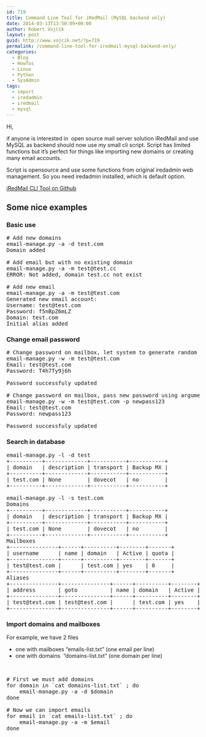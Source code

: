 ```yaml
---
id: 719
title: Command Line Tool for iRedMail (MySQL backend only)
date: 2014-03-13T13:50:09+00:00
author: Robert Vojčík
layout: post
guid: http://www.vojcik.net/?p=719
permalink: /command-line-tool-for-iredmail-mysql-backend-only/
categories:
  - Blog
  - HowTos
  - Linux
  - Python
  - SysAdmin
tags:
  - import
  - iredadmin
  - iredmail
  - mysql
---
```

Hi,

if anyone is interested in  open source mail server solution iRedMail and use MySQL as backend should now use my small cli script. Script has limited functions but it&#8217;s perfect for things like importing new domains or creating many email accounts.

Script is opensource and use some functions from original iredadmin web management. So you need iredadmin installed, which is default option.

[iRedMail CLI Tool on Github](https://github.com/rvojcik/iredmail-cli)

<!--more-->

## Some nice examples

### Basic use

<pre class="brush:shell"># Add new domains
email-manage.py -a -d test.com
Domain added

# Add email but with no existing domain
email-manage.py -a -m test@test.cc
ERROR: Not added, domain test.cc not exist

# Add new email
email-manage.py -a -m test@test.com
Generated new email account:
Username: test@test.com
Password: f5nBpZ6mLZ
Domain: test.com
Initial alias added</pre>

### Change email password

<pre class="brush:shell"># Change password on mailbox, let system to generate random
email-manage.py -w -m test@test.com
Email: test@test.com
Password: T4h7Ty9j6h

Password successfuly updated

# Change password on mailbox, pass new password using argument
email-manage.py -w -m test@test.com -p newpass123
Email: test@test.com
Password: newpass123

Password successfuly updated</pre>

### Search in database

<pre class="brush:shell">email-manage.py -l -d test
+----------+-------------+-----------+-----------+
| domain   | description | transport | Backup MX |
+----------+-------------+-----------+-----------+
| test.com | None        | dovecot   | no        |
+----------+-------------+-----------+-----------+

email-manage.py -l -s test.com
Domains
+----------+-------------+-----------+-----------+
| domain   | description | transport | Backup MX |
+----------+-------------+-----------+-----------+
| test.com | None        | dovecot   | no        |
+----------+-------------+-----------+-----------+
Mailboxes
+---------------+------+----------+--------+-------+
| username      | name | domain   | Active | quota |
+---------------+------+----------+--------+-------+
| test@test.com |      | test.com | yes    | 0     |
+---------------+------+----------+--------+-------+
Aliases
+---------------+---------------+------+----------+--------+
| address       | goto          | name | domain   | Active |
+---------------+---------------+------+----------+--------+
| test@test.com | test@test.com |      | test.com | yes    |
+---------------+---------------+------+----------+--------+</pre>

### Import domains and mailboxes

For example, we have 2 files

  * one with mailboxes &#8220;emails-list.txt&#8221; (one email per line)
  * one with domains  &#8220;domains-list.txt&#8221; (one domain per line)

&nbsp;

<pre class="brush:shell"># First we must add domains
for domain in `cat domains-list.txt` ; do 
    email-manage.py -a -d $domain
done

# Now we can import emails
for email in `cat emails-list.txt` ; do 
    email-manage.py -a -m $email
done</pre>
